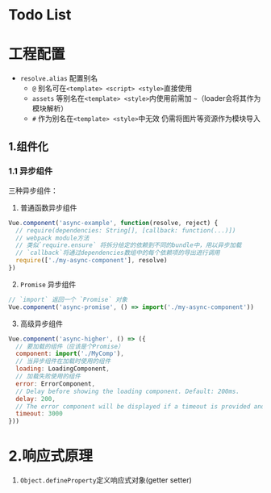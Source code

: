 # Todo List

# 工程配置
- `resolve.alias` 配置别名
  - `@` 别名可在`<template> <script> <style>`直接使用
  - `assets` 等别名在`<template> <style>`内使用前需加 `~`（loader会将其作为模块解析）
  - `#` 作为别名在`<template> <style>`中无效 仍需将图片等资源作为模块导入


## 1.组件化
### 1.1 异步组件
三种异步组件：
1. 普通函数异步组件
```javascript
Vue.component('async-example', function(resolve, reject) {
  // require(dependencies: String[], [callback: function(...)])
  // webpack module方法
  // 类似`require.ensure` 将拆分给定的依赖到不同的bundle中，用以异步加载
  // `callback`将通过dependencies数组中的每个依赖项的导出进行调用
  require(['./my-async-component'], resolve)
})
```

2. `Promise` 异步组件
```javascript
// `import` 返回一个 `Promise` 对象
Vue.component('async-promise', () => import('./my-async-component'))
```

3. 高级异步组件
```javascript
Vue.component('async-higher', () => ({
  // 要加载的组件（应该是个Promise）
  component: import('./MyComp'),
  // 当异步组件在加载时使用的组件
  loading: LoadingComponent,
  // 加载失败使用的组件
  error: ErrorComponent,
  // Delay before showing the loading component. Default: 200ms.
  delay: 200,
  // The error component will be displayed if a timeout is provided and exceeded. Default: Infinity.
  timeout: 3000
}))
```

# 2.响应式原理
1. `Object.defineProperty`定义响应式对象(getter setter)
